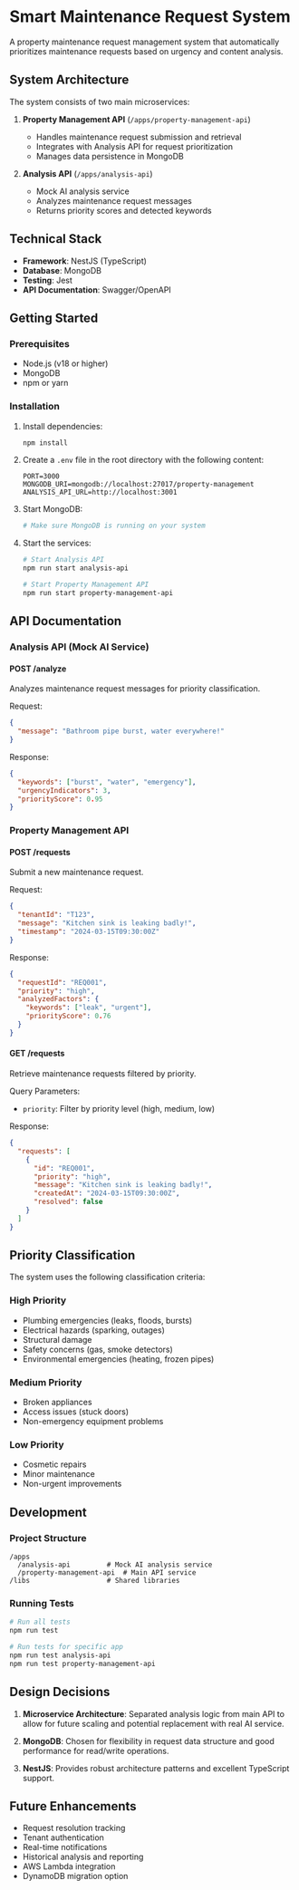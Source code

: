 # Smart Maintenance Request System

A property maintenance request management system that automatically prioritizes maintenance requests based on urgency and content analysis.

## System Architecture

The system consists of two main microservices:

1. **Property Management API** (`/apps/property-management-api`)
   - Handles maintenance request submission and retrieval
   - Integrates with Analysis API for request prioritization
   - Manages data persistence in MongoDB

2. **Analysis API** (`/apps/analysis-api`)
   - Mock AI analysis service
   - Analyzes maintenance request messages
   - Returns priority scores and detected keywords

## Technical Stack

- **Framework**: NestJS (TypeScript)
- **Database**: MongoDB
- **Testing**: Jest
- **API Documentation**: Swagger/OpenAPI

## Getting Started

### Prerequisites

- Node.js (v18 or higher)
- MongoDB
- npm or yarn

### Installation

1. Install dependencies:
   ```bash
   npm install
   ```

2. Create a `.env` file in the root directory with the following content:
   ```
   PORT=3000
   MONGODB_URI=mongodb://localhost:27017/property-management
   ANALYSIS_API_URL=http://localhost:3001
   ```

3. Start MongoDB:
   ```bash
   # Make sure MongoDB is running on your system
   ```

4. Start the services:
   ```bash
   # Start Analysis API
   npm run start analysis-api

   # Start Property Management API
   npm run start property-management-api
   ```

## API Documentation

### Analysis API (Mock AI Service)

#### POST /analyze
Analyzes maintenance request messages for priority classification.

Request:
```json
{
  "message": "Bathroom pipe burst, water everywhere!"
}
```

Response:
```json
{
  "keywords": ["burst", "water", "emergency"],
  "urgencyIndicators": 3,
  "priorityScore": 0.95
}
```

### Property Management API

#### POST /requests
Submit a new maintenance request.

Request:
```json
{
  "tenantId": "T123",
  "message": "Kitchen sink is leaking badly!",
  "timestamp": "2024-03-15T09:30:00Z"
}
```

Response:
```json
{
  "requestId": "REQ001",
  "priority": "high",
  "analyzedFactors": {
    "keywords": ["leak", "urgent"],
    "priorityScore": 0.76
  }
}
```

#### GET /requests
Retrieve maintenance requests filtered by priority.

Query Parameters:
- `priority`: Filter by priority level (high, medium, low)

Response:
```json
{
  "requests": [
    {
      "id": "REQ001",
      "priority": "high",
      "message": "Kitchen sink is leaking badly!",
      "createdAt": "2024-03-15T09:30:00Z",
      "resolved": false
    }
  ]
}
```

## Priority Classification

The system uses the following classification criteria:

### High Priority
- Plumbing emergencies (leaks, floods, bursts)
- Electrical hazards (sparking, outages)
- Structural damage
- Safety concerns (gas, smoke detectors)
- Environmental emergencies (heating, frozen pipes)

### Medium Priority
- Broken appliances
- Access issues (stuck doors)
- Non-emergency equipment problems

### Low Priority
- Cosmetic repairs
- Minor maintenance
- Non-urgent improvements

## Development

### Project Structure
```
/apps
  /analysis-api         # Mock AI analysis service
  /property-management-api  # Main API service
/libs                   # Shared libraries
```

### Running Tests
```bash
# Run all tests
npm run test

# Run tests for specific app
npm run test analysis-api
npm run test property-management-api
```

## Design Decisions

1. **Microservice Architecture**: Separated analysis logic from main API to allow for future scaling and potential replacement with real AI service.

2. **MongoDB**: Chosen for flexibility in request data structure and good performance for read/write operations.

3. **NestJS**: Provides robust architecture patterns and excellent TypeScript support.

## Future Enhancements

- Request resolution tracking
- Tenant authentication
- Real-time notifications
- Historical analysis and reporting
- AWS Lambda integration
- DynamoDB migration option